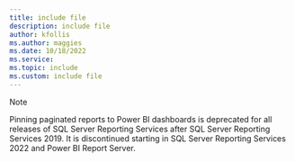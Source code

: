 ```yaml
---
title: include file
description: include file
author: kfollis
ms.author: maggies
ms.date: 10/18/2022
ms.service:
ms.topic: include
ms.custom: include file
---
```


>[!NOTE]
>Pinning paginated reports to Power BI dashboards is deprecated for all releases of SQL Server Reporting Services after SQL Server Reporting Services 2019. It is discontinued starting in SQL Server Reporting Services 2022 and Power BI Report Server.
